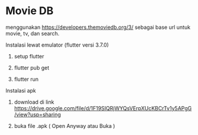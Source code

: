 # Movie DB

menggunakan https://developers.themoviedb.org/3/ sebagai base url untuk movie, tv, dan search.

Instalasi lewat emulator (flutter versi 3.7.0)

1) setup flutter

2) flutter pub get

3) flutter run

Instalasi apk

1) download di link https://drive.google.com/file/d/1F19SIQRjWYQsVErpXUcKBCrTv1y5APgG/view?usp=sharing 

2) buka file .apk ( Open Anyway atau Buka )
